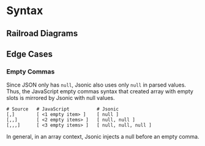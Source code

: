 # Syntax



## Railroad Diagrams


<jsonic-railroad/>



## Edge Cases


### Empty Commas

Since JSON only has `null`, Jsonic also uses only `null` in parsed
values. Thus, the JavaScript empty commas syntax that created array
with empty slots is mirrored by Jsonic with null values.


```
# Source   # JavaScript          # Jsonic
[,]        [ <1 empty item> ]    [ null ]
[,,]       [ <2 empty items> ]   [ null, null ]
[,,,]      [ <3 empty items> ]   [ null, null, null ]
```

In general, in an array context, Jsonic injects a null before an empty
comma.
